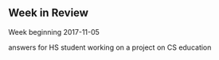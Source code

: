 ## Week in Review

Week beginning 2017-11-05

answers for HS student working on a project on CS education
